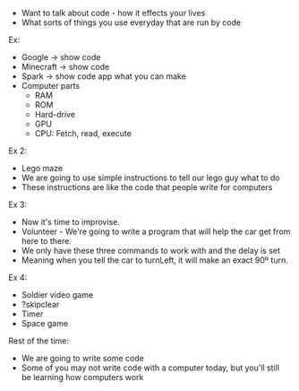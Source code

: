 - Want to talk about code - how it effects your lives
- What sorts of things you use everyday that are run by code

Ex:
- Google -> show code
- Minecraft -> show code
- Spark -> show code
  app
  what you can make
- Computer parts
  - RAM
  - ROM
  - Hard-drive
  - GPU
  - CPU: Fetch, read, execute

Ex 2:
- Lego maze
- We are going to use simple instructions to tell our lego guy what to do
- These instructions are like the code that people write for computers

Ex 3:
- Now it's time to improvise.
- Volunteer - We're going to write a program that
  will help the car get from here to there.
- We only have these three commands to work with and the delay is set
- Meaning when you tell the car to turnLeft, it will make an exact 90º turn.

Ex 4:
- Soldier video game
- ?skipclear
- Timer
- Space game

Rest of the time:
- We are going to write some code
- Some of you may not write code with a computer today, but you'll still be
  learning how computers work
